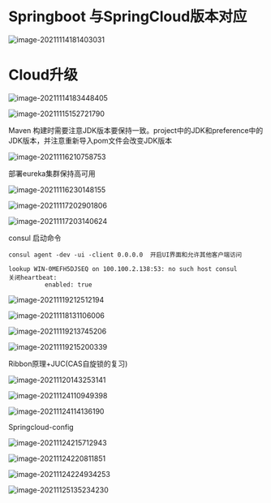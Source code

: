 # Springboot 与SpringCloud版本对应



![image-20211114181403031](/Users/jiusonghuang/pic-md/20211114181403.png)

# Cloud升级

![image-20211114183448405](/Users/jiusonghuang/pic-md/20211114183448.png)

![image-20211115152721790](/Users/jiusonghuang/pic-md/20211115152739.png)

Maven 构建时需要注意JDK版本要保持一致。project中的JDK和preference中的JDK版本，并注意重新导入pom文件会改变JDK版本

![image-20211116210758753](/Users/jiusonghuang/pic-md/20211116210759.png)

部署eureka集群保持高可用

![image-20211116230148155](/Users/jiusonghuang/pic-md/20211116230149.png)

![image-20211117202901806](/Users/jiusonghuang/pic-md/20211117202902.png)

![image-20211117203140624](/Users/jiusonghuang/pic-md/20211117203140.png)

consul 启动命令

```
consul agent -dev -ui -client 0.0.0.0  开启UI界面和允许其他客户端访问
```

```
lookup WIN-0MEFH5DJSEQ on 100.100.2.138:53: no such host consul 
关闭heartbeat:
          enabled: true
```

![image-20211119212512194](/Users/jiusonghuang/pic-md/20211119212512.png)

![image-20211118131106006](/Users/jiusonghuang/pic-md/20211118131221.png)

![image-20211119213745206](/Users/jiusonghuang/pic-md/20211119213745.png)

![image-20211119215200339](/Users/jiusonghuang/pic-md/20211119215200.png)

Ribbon原理+JUC(CAS自旋锁的复习)

![image-20211120143253141](/Users/jiusonghuang/pic-md/20211120143253.png)

![image-20211124110949398](/Users/jiusonghuang/pic-md/202111241110581.png)

![image-20211124114136190](/Users/jiusonghuang/pic-md/202111241141838.png)

Springcloud-config

![image-20211124215712943](/Users/jiusonghuang/pic-md/20211124215714.png)

![image-20211124220811851](/Users/jiusonghuang/pic-md/20211124220815.png)

![image-20211124224934253](/Users/jiusonghuang/pic-md/20211124224934.png)

![image-20211125135234230](/Users/jiusonghuang/pic-md/202111251742316.png)


